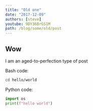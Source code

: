 ```yaml
---
title: "Old one"
date: "2017-12-09"
authors: [steve]
youtube: 9DY36BrGS1M
path: /blog/some/old/post
---
```


## Wow

I am an aged-to-perfection type of post

Bash code:

```bash
cd hello/world
```

Python code:

```python
import os
print(f"hello world")
```